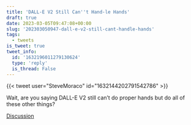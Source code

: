```yaml
---
title: 'DALL-E V2 Still Can''t Hand-le Hands'
draft: true
date: 2023-03-05T09:47:08+00:00
slug: '202303050947-dall-e-v2-still-cant-handle-hands'
tags:
  - tweets
is_tweet: true
tweet_info:
  id: '1632196011279130624'
  type: 'reply'
  is_thread: False
---
```




{{< tweet user="SteveMoraco" id="1632144202791542786" >}}

Wait, are you saying DALL-E V2 still can’t do proper hands but do all of these other things?

[Discussion](https://x.com/sytelus/status/1632196011279130624)
